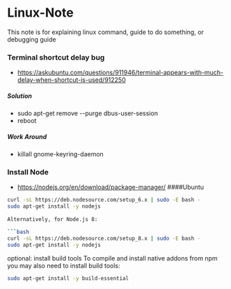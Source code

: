 # Linux-Note

 This note is for explaining linux command, guide to do something, or debugging guide

### Terminal shortcut delay bug
 - https://askubuntu.com/questions/911946/terminal-appears-with-much-delay-when-shortcut-is-used/912250
##### Solution
 - sudo apt-get remove --purge dbus-user-session
 - reboot
##### Work Around
 - killall gnome-keyring-daemon

### Install Node
- https://nodejs.org/en/download/package-manager/
####Ubuntu
 
```bash
curl -sL https://deb.nodesource.com/setup_6.x | sudo -E bash -
sudo apt-get install -y nodejs
 
Alternatively, for Node.js 8:

```bash
curl -sL https://deb.nodesource.com/setup_8.x | sudo -E bash -
sudo apt-get install -y nodejs
```

optional: install build tools
To compile and install native addons from npm you may also need to install build tools:

```bash
sudo apt-get install -y build-essential
```